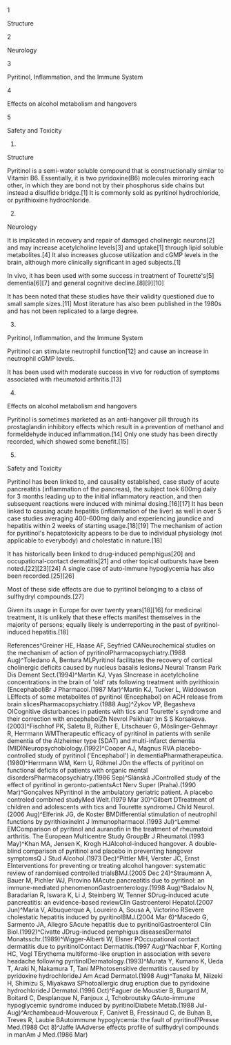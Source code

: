 1

Structure

2

Neurology

3

Pyritinol, Inflammation, and the Immune System

4

Effects on alcohol metabolism and hangovers

5

Safety and Toxicity

1.

Structure

Pyritinol is a semi\-water soluble compound that is constructionally similar to Vitamin B6\. Essentially, it is two pyridoxine(B6\) molecules mirroring each other, in which they are bond not by their phosphorus side chains but instead a disulfide bridge.\[1] It is commonly sold as pyritinol hydrochloride, or pyrithioxine hydrochloride.

2.

Neurology

It is implicated in recovery and repair of damaged cholinergic neurons\[2] and may increase acetylcholine levels\[3] and uptake\[1] through lipid soluble metabolites.\[4] It also increases glucose utilization and cGMP levels in the brain, although more clinically significant in aged subjects.\[1]

In vivo, it has been used with some success in treatment of Tourette's\[5] dementia\[6]\[7] and general cognitive decline.\[8]\[9]\[10]

It has been noted that these studies have their validity questioned due to small sample sizes.\[11] Most literature has also been published in the 1980s and has not been replicated to a large degree.

3.

Pyritinol, Inflammation, and the Immune System

Pyritinol can stimulate neutrophil function\[12] and cause an increase in neutrophil cGMP levels.

It has been used with moderate success in vivo for reduction of symptoms associated with rheumatoid arthritis.\[13]

4.

Effects on alcohol metabolism and hangovers

Pyritinol is sometimes marketed as an anti\-hangover pill through its prostaglandin inhibitory effects which result in a prevention of methanol and formeldehyde induced inflammation.\[14] Only one study has been directly recorded, which showed some benefit.\[15]

5.

Safety and Toxicity

Pyritinol has been linked to, and causality established, case study of acute pancreatitis (inflammation of the pancreas), the subject took 600mg daily for 3 months leading up to the initial inflammatory reaction, and then subsequent reactions were induced with minimal dosing.\[16]\[17] It has been linked to causing acute hepatitis (inflammation of the liver) as well in over 5 case studies averaging 400\-600mg daily and experiencing jaundice and hepatitis within 2 weeks of starting usage.\[18]\[19] The mechanism of action for pyritinol's hepatotoxicity appears to be due to individual physiology (not applicable to everybody) and cholestatic in nature.\[18]

It has historically been linked to drug\-induced pemphigus\[20] and occupational\-contact dermatitis\[21] and other topical outbursts have been noted.\[22]\[23]\[24] A single case of auto\-immune hypoglycemia has also been recorded.\[25]\[26]

Most of these side effects are due to pyritinol belonging to a class of sulfhydryl compounds.\[27]

Given its usage in Europe for over twenty years\[18]\[16] for medicinal treatment, it is unlikely that these effects manifest themselves in the majority of persons; equally likely is underreporting in the past of pyritinol\-induced hepatitis.\[18]

References^Greiner HE, Haase AF, Seyfried CANeurochemical studies on the mechanism of action of pyritinolPharmacopsychiatry.(1988 Aug)^Toledano A, Bentura MLPyritinol facilitates the recovery of cortical cholinergic deficits caused by nucleus basalis lesionsJ Neural Transm Park Dis Dement Sect.(1994)^Martin KJ, Vyas SIncrease in acetylcholine concentrations in the brain of 'old' rats following treatment with pyrithioxin (Encephabol)Br J Pharmacol.(1987 Mar)^Martin KJ, Tucker L, Widdowson LEffects of some metabolites of pyritinol (Encephabol) on ACH release from brain slicesPharmacopsychiatry.(1988 Aug)^Zykov VP, Begasheva OICognitive disturbances in patients with tics and Tourette's syndrome and their correction with encephabolZh Nevrol Psikhiatr Im S S Korsakova.(2003)^Fischhof PK, Saletu B, Rüther E, Litschauer G, Möslinger\-Gehmayr R, Herrmann WMTherapeutic efficacy of pyritinol in patients with senile dementia of the Alzheimer type (SDAT) and multi\-infarct dementia (MID)Neuropsychobiology.(1992)^Cooper AJ, Magnus RVA placebo\-controlled study of pyritinol ('Encephabol') in dementiaPharmatherapeutica.(1980)^Herrmann WM, Kern U, Röhmel JOn the effects of pyritinol on functional deficits of patients with organic mental disordersPharmacopsychiatry.(1986 Sep)^Slánská JControlled study of the effect of pyritinol in geronto\-patientsAct Nerv Super (Praha).(1990 Mar)^Gonçalves NPyritinol in the ambulatory geriatric patient. A placebo controled combined studyMed Welt.(1979 Mar 30)^Gilbert DTreatment of children and adolescents with tics and Tourette syndromeJ Child Neurol.(2006 Aug)^Elferink JG, de Koster BMDifferential stimulation of neutrophil functions by pyrithioxineInt J Immunopharmacol.(1993 Jul)^Lemmel EMComparison of pyritinol and auranofin in the treatment of rheumatoid arthritis. The European Multicentre Study GroupBr J Rheumatol.(1993 May)^Khan MA, Jensen K, Krogh HJAlcohol\-induced hangover. A double\-blind comparison of pyritinol and placebo in preventing hangover symptomsQ J Stud Alcohol.(1973 Dec)^Pittler MH, Verster JC, Ernst EInterventions for preventing or treating alcohol hangover: systematic review of randomised controlled trialsBMJ.(2005 Dec 24)^Straumann A, Bauer M, Pichler WJ, Pirovino MAcute pancreatitis due to pyritinol: an immune\-mediated phenomenonGastroenterology.(1998 Aug)^Badalov N, Baradarian R, Iswara K, Li J, Steinberg W, Tenner SDrug\-induced acute pancreatitis: an evidence\-based reviewClin Gastroenterol Hepatol.(2007 Jun)^Maria V, Albuquerque A, Loureiro A, Sousa A, Victorino RSevere cholestatic hepatitis induced by pyritinolBMJ.(2004 Mar 6)^Macedo G, Sarmento JA, Allegro SAcute hepatitis due to pyritinolGastroenterol Clin Biol.(1992)^Civatte JDrug\-induced pemphigus diseasesDermatol Monatsschr.(1989)^Wigger\-Alberti W, Elsner POccupational contact dermatitis due to pyritinolContact Dermatitis.(1997 Aug)^Nachbar F, Korting HC, Vogl TErythema multiforme\-like eruption in association with severe headache following pyritinolDermatology.(1993)^Murata Y, Kumano K, Ueda T, Araki N, Nakamura T, Tani MPhotosensitive dermatitis caused by pyridoxine hydrochlorideJ Am Acad Dermatol.(1998 Aug)^Tanaka M, Niizeki H, Shimizu S, Miyakawa SPhotoallergic drug eruption due to pyridoxine hydrochlorideJ Dermatol.(1996 Oct)^Faguer de Moustier B, Burgard M, Boitard C, Desplanque N, Fanjoux J, Tchobroutsky GAuto\-immune hypoglycemic syndrome induced by pyritinolDiabete Metab.(1988 Jul\-Aug)^Archambeaud\-Mouveroux F, Canivet B, Fressinaud C, de Buhan B, Treves R, Laubie BAutoimmune hypoglycemia: the fault of pyritinol?Presse Med.(1988 Oct 8)^Jaffe IAAdverse effects profile of sulfhydryl compounds in manAm J Med.(1986 Mar)